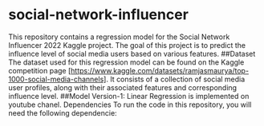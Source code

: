 # social-network-influencer
This repository contains a regression model for the Social Network Influencer 2022 Kaggle project. The goal of this project is to predict the influence level of
 social media users based on various features.
##Dataset
The dataset used for this regression model can be found on the Kaggle competition page [https://www.kaggle.com/datasets/ramjasmaurya/top-1000-social-media-channels].
 It consists of a collection of social media user profiles, along with their associated features and corresponding influence level.
##Model
Version-1: Linear Regression is implemented on youtube chanel.
Dependencies
To run the code in this repository, you will need the following dependencie:





